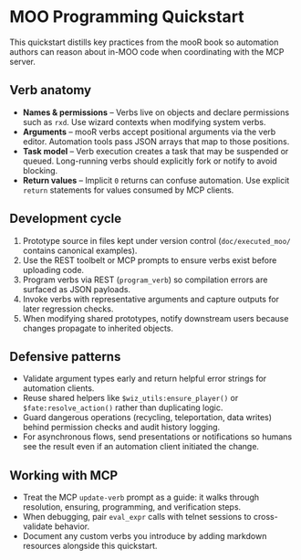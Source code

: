 # MOO Programming Quickstart

This quickstart distills key practices from the mooR book so automation authors can reason about in-MOO code when coordinating with the MCP server.

## Verb anatomy
- **Names & permissions** – Verbs live on objects and declare permissions such as `rxd`. Use wizard contexts when modifying system verbs.
- **Arguments** – mooR verbs accept positional arguments via the verb editor. Automation tools pass JSON arrays that map to those positions.
- **Task model** – Verb execution creates a task that may be suspended or queued. Long-running verbs should explicitly fork or notify to avoid blocking.
- **Return values** – Implicit `0` returns can confuse automation. Use explicit `return` statements for values consumed by MCP clients.

## Development cycle
1. Prototype source in files kept under version control (`doc/executed_moo/` contains canonical examples).
2. Use the REST toolbelt or MCP prompts to ensure verbs exist before uploading code.
3. Program verbs via REST (`program_verb`) so compilation errors are surfaced as JSON payloads.
4. Invoke verbs with representative arguments and capture outputs for later regression checks.
5. When modifying shared prototypes, notify downstream users because changes propagate to inherited objects.

## Defensive patterns
- Validate argument types early and return helpful error strings for automation clients.
- Reuse shared helpers like `$wiz_utils:ensure_player()` or `$fate:resolve_action()` rather than duplicating logic.
- Guard dangerous operations (recycling, teleportation, data writes) behind permission checks and audit history logging.
- For asynchronous flows, send presentations or notifications so humans see the result even if an automation client initiated the change.

## Working with MCP
- Treat the MCP `update-verb` prompt as a guide: it walks through resolution, ensuring, programming, and verification steps.
- When debugging, pair `eval_expr` calls with telnet sessions to cross-validate behavior.
- Document any custom verbs you introduce by adding markdown resources alongside this quickstart.
